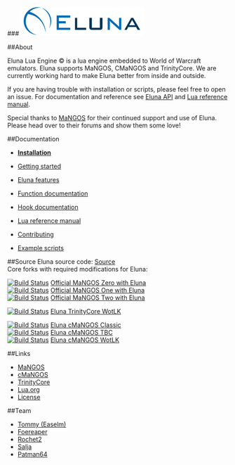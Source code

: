###[![Eluna](docs/Eluna.png)](https://github.com/ElunaLuaEngine/Eluna)

##About

Eluna Lua Engine &copy; is a lua engine embedded to World of Warcraft emulators. Eluna supports MaNGOS, CMaNGOS and TrinityCore.
We are currently working hard to make Eluna better from inside and outside.  

If you are having trouble with installation or scripts, please feel free to open an issue.
For documentation and reference see [Eluna API](http://www.elunaengine.com/) and [Lua reference manual](http://www.lua.org/manual/5.2/).

Special thanks to [MaNGOS](http://getmangos.eu/) for their continued support and use of Eluna. Please head over to their forums and show them some love!

##Documentation

 * [__Installation__](https://github.com/ElunaLuaEngine/Eluna/blob/master/docs/INSTALL.md)
 * [Getting started](https://github.com/ElunaLuaEngine/Eluna/blob/master/docs/USAGE.md)
 * [Eluna features](https://github.com/ElunaLuaEngine/Eluna/blob/master/docs/IMPL_DETAILS.md)
 * [Function documentation](http://www.elunaengine.com)
 * [Hook documentation](https://github.com/ElunaLuaEngine/Eluna/blob/master/Hooks.h)
 * [Lua reference manual](http://www.lua.org/manual/5.2/)

* [Contributing](https://github.com/ElunaLuaEngine/Eluna/blob/master/docs/CONTRIBUTING.md)
* [Example scripts](https://github.com/ElunaLuaEngine/Scripts)


##Source
Eluna source code: [Source](https://github.com/ElunaLuaEngine/Eluna)  
Core forks with required modifications for Eluna:

[![Build Status](https://api.travis-ci.org/mangoszero/server.svg)](https://travis-ci.org/mangoszero/server) [Official MaNGOS Zero with Eluna](https://github.com/mangoszero/server)  
[![Build Status](https://api.travis-ci.org/mangosone/server.svg)](https://travis-ci.org/mangosone/server) [Official MaNGOS One with Eluna](https://github.com/mangosone/server)  
[![Build Status](https://api.travis-ci.org/mangostwo/server.svg)](https://travis-ci.org/mangostwo/server) [Official MaNGOS Two with Eluna](https://github.com/mangostwo/server)

[![Build Status](https://travis-ci.org/ElunaLuaEngine/ElunaTrinityWotlk.png?branch=master)](https://travis-ci.org/ElunaLuaEngine/ElunaTrinityWotlk) [Eluna TrinityCore WotLK](https://github.com/ElunaLuaEngine/ElunaTrinityWotlk)

[![Build Status](https://travis-ci.org/ElunaLuaEngine/ElunaMangosClassic.png?branch=master)](https://travis-ci.org/ElunaLuaEngine/ElunaMangosClassic) [Eluna cMaNGOS Classic](https://github.com/ElunaLuaEngine/ElunaMangosClassic)  
[![Build Status](https://travis-ci.org/ElunaLuaEngine/ElunaMangosTbc.png?branch=master)](https://travis-ci.org/ElunaLuaEngine/ElunaMangosTbc) [Eluna cMaNGOS TBC](https://github.com/ElunaLuaEngine/ElunaMangosTbc)  
[![Build Status](https://travis-ci.org/ElunaLuaEngine/ElunaMangosWotlk.png?branch=master)](https://travis-ci.org/ElunaLuaEngine/ElunaMangosWotlk) [Eluna cMaNGOS WotLK](https://github.com/ElunaLuaEngine/ElunaMangosWotlk)

##Links

* [MaNGOS](http://getmangos.eu/)
* [cMaNGOS](http://cmangos.net/)
* [TrinityCore](http://www.trinitycore.org/)
* [Lua.org](http://www.lua.org/)
* [License](https://github.com/ElunaLuaEngine/Eluna/blob/master/docs/LICENSE.md)

##Team

* [Tommy (Easelm)](https://github.com/Easelm)
* [Foereaper](https://github.com/Foereaper)
* [Rochet2](https://github.com/Rochet2)
* [Salja](https://github.com/Salja)
* [Patman64](https://github.com/Patman64)
